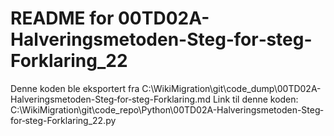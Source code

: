 # README for 00TD02A-Halveringsmetoden-Steg‐for‐steg-Forklaring_22
Denne koden ble eksportert fra C:\WikiMigration\git\code_dump\00TD02A-Halveringsmetoden-Steg‐for‐steg-Forklaring.md
Link til denne koden: C:\WikiMigration\git\code_repo\Python\00TD02A-Halveringsmetoden-Steg‐for‐steg-Forklaring_22.py
